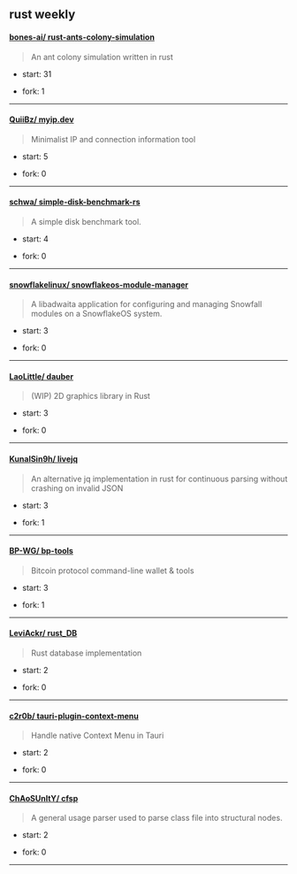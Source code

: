 ## rust weekly

#### [bones-ai/ rust-ants-colony-simulation](https://github.com/bones-ai/rust-ants-colony-simulation)
>  An ant colony simulation written in rust
+ start: 31
+ fork: 1
---
#### [QuiiBz/ myip.dev](https://github.com/QuiiBz/myip.dev)
>  Minimalist IP and connection information tool
+ start: 5
+ fork: 0
---
#### [schwa/ simple-disk-benchmark-rs](https://github.com/schwa/simple-disk-benchmark-rs)
>  A simple disk benchmark tool.
+ start: 4
+ fork: 0
---
#### [snowflakelinux/ snowflakeos-module-manager](https://github.com/snowflakelinux/snowflakeos-module-manager)
>  A libadwaita application for configuring and managing Snowfall modules on a SnowflakeOS system.
+ start: 3
+ fork: 0
---
#### [LaoLittle/ dauber](https://github.com/LaoLittle/dauber)
>  (WIP) 2D graphics library in Rust
+ start: 3
+ fork: 0
---
#### [KunalSin9h/ livejq](https://github.com/KunalSin9h/livejq)
>  An alternative jq implementation in rust for continuous parsing without crashing on invalid JSON 
+ start: 3
+ fork: 1
---
#### [BP-WG/ bp-tools](https://github.com/BP-WG/bp-tools)
>  Bitcoin protocol command-line wallet & tools
+ start: 3
+ fork: 1
---
#### [LeviAckr/ rust_DB](https://github.com/LeviAckr/rust_DB)
>  Rust database implementation
+ start: 2
+ fork: 0
---
#### [c2r0b/ tauri-plugin-context-menu](https://github.com/c2r0b/tauri-plugin-context-menu)
>  Handle native Context Menu in Tauri
+ start: 2
+ fork: 0
---
#### [ChAoSUnItY/ cfsp](https://github.com/ChAoSUnItY/cfsp)
>  A general usage parser used to parse class file into structural nodes.
+ start: 2
+ fork: 0
---